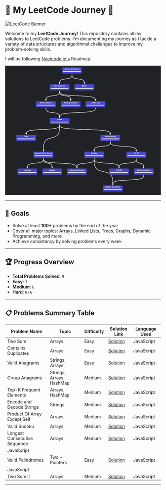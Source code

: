 # 🚀 My LeetCode Journey 🚀

<img src="https://miro.medium.com/v2/resize:fit:4800/format:webp/1*gBkMCGTAdSk4tu17SCa7RQ.png" alt="LeetCode Banner" width="1000">

Welcome to my **LeetCode Journey**! This repository contains all my solutions to LeetCode problems. I'm documenting my journey as I tackle a variety of data structures and algorithmsl challenges to improve my problem-solving skills.

I will be following [Neetcode.io's](https://neetcode.io/roadmap) Roadmap.

<img src="./assets/roadmap.png" alt="Neetcode Roadmap" width="1000">

---

## 🧠 **Goals**

-   Solve at least **100+** problems by the end of the year
-   Cover all major topics: Arrays, Linked Lists, Trees, Graphs, Dynamic Programming, and more
-   Achieve consistency by solving problems every week

---

## 🏆 **Progress Overview**

-   **Total Problems Solved**: `9`
-   **Easy**: `3`
-   **Medium**: `6`
-   **Hard**: `N/A`

---

## 📋 **Problems Summary Table**

| Problem Name                 | Topic                    | Difficulty | Solution Link                                                   | Language Used |
| ---------------------------- | ------------------------ | ---------- | --------------------------------------------------------------- | ------------- |
| Two Sum                      | Arrays                   | Easy       | [Solution](./arrays/easy/1-two-sum.js)                          | JavaScript    |
| Contains Duplicates          | Arrays                   | Easy       | [Solution](./arrays/easy/217-contains-duplicates.js)            | JavaScript    |
| Valid Anagrams               | Strings, Arrays          | Easy       | [Solution](./arrays/easy/242-valid-anagrams.js)                 | JavaScript    |
| Group Anagrams               | Strings, Arrays, HashMap | Medium     | [Solution](./arrays/medium/49-group-anagrams.js)                | JavaScript    |
| Top-K Frequent Elements      | Arrays, HashMap          | Medium     | [Solution](./arrays/medium/347-topk-frequent.js)                | JavaScript    |
| Encode and Decode Strings    | Strings                  | Medium     | [Solution](./strings/medium/271-encode-decode-strings.js)       | JavaScript    |
| Product Of Array Except Self | Arrays                   | Medium     | [Solution](./arrays/medium/238-product-of-array-except-self.js) | JavaScript    |
| Valid Sudoku                 | Arrays                   | Medium     | [Solution](./arrays/medium/36-valid-sudoku.js)                  | JavaScript    |
| Longest Consecutive Sequence | Arrays                   | Medium     | [Solution](./arrays/medium/128-longest-consecutive-sequence.js) | JavaScript    |
| JavaScript                   |
| Valid Palindromes            | Two - Pointers           | Easy       | [Solution](./two-pointers/easy/125-valid-palindrome.js)         | JavaScript    |
| JavaScript                   |
| Two Sum II                   | Arrays                   | Medium     | [Solution](./two-pointers/medium/167-TwoSumII.js)               | JavaScript    |

---

